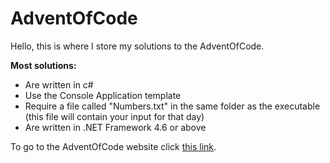 # AdventOfCode
Hello, this is where I store my solutions to the AdventOfCode.

**Most solutions:**
 - Are written in c#
 - Use the Console Application template
 - Require a file called "Numbers.txt" in the same folder as the executable (this file will contain your input for that day)
 - Are written in .NET Framework 4.6 or above

To go to the AdventOfCode website click [this link](https://adventofcode.com/).
